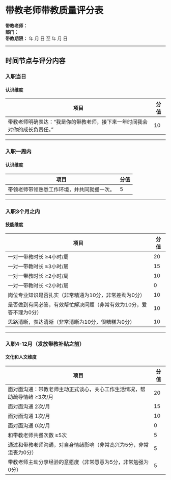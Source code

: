 
# 带教老师带教质量评分表

**带教老师：**  
**部门：**  
**带教期限：** 年 月 日 至 年 月 日  

---

## 时间节点与评分内容

### 入职当日

#### 认识维度

| 项目 | 分值 |
|------|------|
| 带教老师明确表达：“我是你的带教老师，接下来一年时间我会对你的成长负责任。” | 10 |

---

### 入职一周内

#### 认识维度

| 项目 | 分值 |
|------|------|
| 带领老师带领熟悉工作环境，并共同就餐一次。 | 5 |

---

### 入职3个月之内

#### 技能维度

| 项目 | 分值 |
|------|------|
| 一对一带教时长 ≥4小时/周 | 20 |
| 一对一带教时长 ≥3小时/周 | 15 |
| 一对一带教时长 ≥2小时/周 | 10 |
| 一对一带教时长 <2小时/周 | 0 |
| 岗位专业知识是否扎实（非常精通为10分，非常差劲为0分） | 10 |
| 是否做到有问必答，有效帮忙解决问题（非常有效为10分，爱答不理为0分） | 10 |
| 思路清晰，表达清晰（非常清晰为10分，很糟糕为0分） | 10 |

---

### 入职4-12月（发放带教补贴之前）

#### 文化和人文维度

| 项目 | 分值 |
|------|------|
| 面对面沟通：带教老师主动正式谈心，关心工作生活情况，帮助疏导情绪 ≥3次/月 | 20 |
| 面对面沟通 2次/月 | 15 |
| 面对面沟通 1次/月 | 10 |
| 面对面沟通 0次/月 | 0 |
| 和带教老师共餐次数 ≥5次 | 5 |
| 通过和带教老师沟通，对自身情绪影响（非常高兴为5分，非常沮丧为0分） | 5 |
| 带教老师主动分享经验的意愿度（非常愿意为5分，非常勉强为0分） | 5 |
